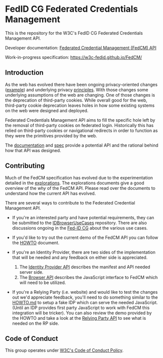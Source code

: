 # FedID CG Federated Credentials Management

This is the repository for the W3C's FedID CG Federated Credentials Management API.

Developer documentation: [Federated Credential Management (FedCM) API](https://developer.mozilla.org/en-US/docs/Web/API/FedCM_API)

Work-in-progress specification: <https://w3c-fedid.github.io/FedCM/>

## Introduction

As the web has evolved there have been ongoing privacy-oriented changes
([example](https://blog.chromium.org/2020/01/building-more-private-web-path-towards.html)) and underlying privacy
[principles](https://github.com/michaelkleber/privacy-model). With those
changes some underlying assumptions of the web are changing. One of those
changes is the deprecation of third-party cookies. While overall good for the
web, third-party cookie deprecation leaves holes in how some existing systems
on the web were designed and deployed.

Federated Credentials Management API aims to fill the specific hole left by
the removal of third-party cookies on federated login. Historically this has
relied on third-party cookies or navigational redirects in order to function
as they were the primitives provided by the web.

The [documentation](https://developer.mozilla.org/en-US/docs/Web/API/FedCM_API)
and [spec](https://w3c-fedid.github.io/FedCM) provide a potential API and the
rational behind how that API was designed.

## Contributing

Much of the FedCM specification has evolved due to the experimentation detailed
in the [explorations](explorations/README.md). The explorations documents give a good
overview of the _why_ of the FedCM API. Please read over the documents to
understand how the current API has evolved.

There are several ways to contribute to the Federated Credential Management API.

 * If you're an interested party and have potential requirements, they can be
   submitted to the [IDBrowserUseCases](https://github.com/IDBrowserUseCases/docs)
   repository. There are also discussions ongoing in the
   [Fed-ID CG](https://www.w3.org/community/fed-id/) about the various use cases.

 * If you'd like to try out the current demo of the FedCM API you can follow the
   [HOWTO](explorations/HOWTO-chrome.md) document.

 * If you're an Identity Provider, there are two sides of the implementation that
   will be needed and any feedback on either side is appreciated.

   1. The [Identity Provider API](https://w3c-fedid.github.io/FedCM/#idp-api) describes
      the manifest and API needed server side.
   2. The [Browser API](https://w3c-fedid.github.io/FedCM/#browser-api) describes the JavaScript
      interface to FedCM which will need to be utilized.

 * If you're a Relying Party (i.e. website) and would like to test the changes out
   we'd appreciate feedback, you'll need to do something similar to the
   [HOWTO.md](explorations/HOWTO-chrome.md) to setup a fake IDP which can serve the needed
   JavaScript. (Until an IDP provides first party JavaScript to work with FedCM
   this integration will be tricker). You can also review the demo provided by the
   HOWTO and take a look at the
   [Relying Party API](https://w3c-fedid.github.io/FedCM/#rp) to see what is needed
   on the RP side.

## Code of Conduct

This group operates under [W3C's Code of Conduct Policy](http://www.w3.org/Consortium/cepc/).
